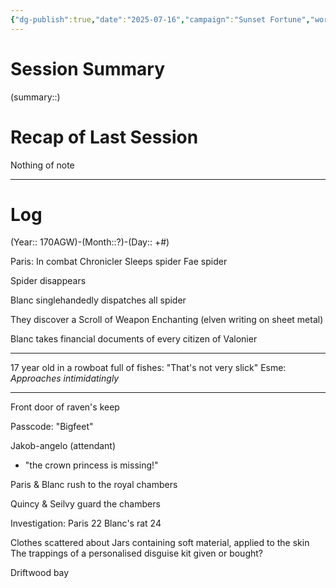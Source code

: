```yaml
---
{"dg-publish":true,"date":"2025-07-16","campaign":"Sunset Fortune","world":"Tor","game_date":null,"type":"session","location":null,"characters":"Chronicler,Paris,Esmae","tags":["session","VoR"],"icon":"FasFileLines","permalink":"/valor-of-rain/sessions/4-01-06/","dgPassFrontmatter":true,"created":"2025-07-16T17:13:14.333+09:30","updated":"2025-07-16T19:17:14.975+09:30"}
---
```



# Session Summary
(summary::)
# Recap of Last Session
Nothing of note

---
# Log
(Year:: 170AGW)-(Month::?)-(Day:: +#)

Paris:
	In combat
Chronicler
	Sleeps spider
	Fae spider

Spider disappears

Blanc singlehandedly dispatches all spider

They discover a Scroll of Weapon Enchanting (elven writing on sheet metal)

Blanc takes financial documents of every citizen of Valonier

---
17 year old in a rowboat full of fishes:
	"That's not very slick"
Esme:
	*Approaches intimidatingly*

---
Front door of raven's keep

Passcode: "Bigfeet"

Jakob-angelo (attendant)
- "the crown princess is missing!"

Paris & Blanc rush to the royal chambers

Quincy & Seilvy guard the chambers

Investigation:
	Paris 22
	Blanc's rat 24

Clothes scattered about
Jars containing soft material, applied to the skin
The trappings of a personalised disguise kit
	given or bought?

Driftwood bay